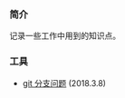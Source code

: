 

### 简介
记录一些工作中用到的知识点。


### 工具
- [git 分支问题](https://github.com/lily1115/blog/issues/1) (2018.3.8)
